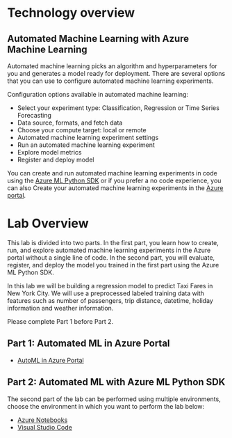 # Technology overview

## Automated Machine Learning with Azure Machine Learning
Automated machine learning picks an algorithm and hyperparameters for you and generates a model ready for deployment. There are several options that you can use to configure automated machine learning experiments.

Configuration options available in automated machine learning:

- Select your experiment type: Classification, Regression or Time Series Forecasting
- Data source, formats, and fetch data
- Choose your compute target: local or remote
- Automated machine learning experiment settings
- Run an automated machine learning experiment
- Explore model metrics
- Register and deploy model

You can create and run automated machine learning experiments in code using the [Azure ML Python SDK](https://docs.microsoft.com/en-us/azure/machine-learning/service/how-to-configure-auto-train) or if you prefer a no code experience, you can also Create your automated machine learning experiments in the [Azure portal](https://docs.microsoft.com/en-us/azure/machine-learning/service/how-to-create-portal-experiments).

# Lab Overview
This lab is divided into two parts. In the first part, you learn how to create, run, and explore automated machine learning experiments in the Azure portal without a single line of code. In the second part, you will evaluate, register, and deploy the model you trained in the first part using the Azure ML Python SDK.

In this lab we will be building a regression model to predict Taxi Fares in New York City. We will use a preprocessed labeled training data with features such as number of passengers, trip distance, datetime, holiday information and weather information.

Please complete Part 1 before Part 2.

## Part 1: Automated ML in Azure Portal

- [AutoML in Azure Portal](./automl-azure-portal/README.md)

## Part 2: Automated ML with Azure ML Python SDK

The second part of the lab can be performed using multiple environments, choose the environment in which you want to perform the lab below:

- [Azure Notebooks](./azure-notebooks/README.md)
- [Visual Studio Code](./visual-studio-code/README.md)
